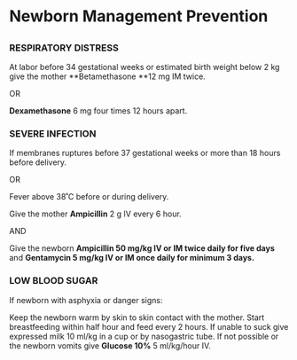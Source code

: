 # Newborn Management Prevention


## 


### **RESPIRATORY DISTRESS**

At labor before 34 gestational weeks or estimated birth weight below 2 kg give the mother **Betamethasone **12 mg IM twice.

OR

**Dexamethasone** 6 mg four times 12 hours apart.



### **SEVERE INFECTION**

If membranes ruptures before 37 gestational weeks or more than 18 hours before delivery.

OR

Fever above 38˚C before or during delivery.

Give the mother **Ampicillin** 2 g IV every 6 hour.

AND

Give the newborn **Ampicillin 50 mg/kg IV or IM twice daily for five days** and **Gentamycin 5 mg/kg IV or IM once daily for minimum 3 days.**



### **LOW BLOOD SUGAR**

If newborn with asphyxia or danger signs:

Keep the newborn warm by skin to skin contact with the mother. 
Start breastfeeding within half hour and feed every 2 hours.
If unable to suck give expressed milk 10 ml/kg in a cup or by nasogastric tube.
If not possible or the newborn vomits give **Glucose 10%** 5 ml/kg/hour IV.